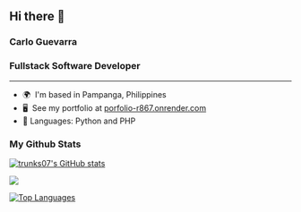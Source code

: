 

<!--
**trunks07/trunks07** is a ✨ _special_ ✨ repository because its `README.md` (this file) appears on your GitHub profile.

Here are some ideas to get you started:

- 🔭 I’m currently working on ...
- 🌱 I’m currently learning ...
- 👯 I’m looking to collaborate on ...
- 🤔 I’m looking for help with ...
- 💬 Ask me about ...
- 📫 How to reach me: ...
- 😄 Pronouns: ...
- ⚡ Fun fact: ...
-->
## Hi there 👋
### Carlo Guevarra
### Fullstack Software Developer
-----------------------------

* 🌍  I'm based in Pampanga, Philippines
* 🖥️  See my portfolio at [porfolio-r867.onrender.com](https://porfolio-r867.onrender.com/)
* 💬  Languages: Python and PHP

### My Github Stats

<a href="http://www.github.com/trunks07"><img src="https://github-readme-stats.vercel.app/api?username=trunks07&show_icons=true&theme=react " alt="trunks07's GitHub stats" /></a>

<a href="http://www.github.com/trunks07"><img src="https://github-readme-streak-stats.herokuapp.com/?user=trunks07&stroke=ffffff&background=1c1917&ring=0891b2&fire=0891b2&currStreakNum=ffffff&currStreakLabel=0891b2&sideNums=ffffff&sideLabels=ffffff&dates=ffffff&hide_border=true&show_icons=true&theme=radical" /></a>


<a href="https://github.com/trunks07" align="left"><img src="https://github-readme-stats.vercel.app/api/top-langs/?username=trunks07&langs_count=10&title_color=0891b2&text_color=ffffff&icon_color=0891b2&bg_color=1c1917&hide_border=true&locale=en&custom_title=Top%20%Languages&show_icons=true&theme=radical" alt="Top Languages" /></a>
